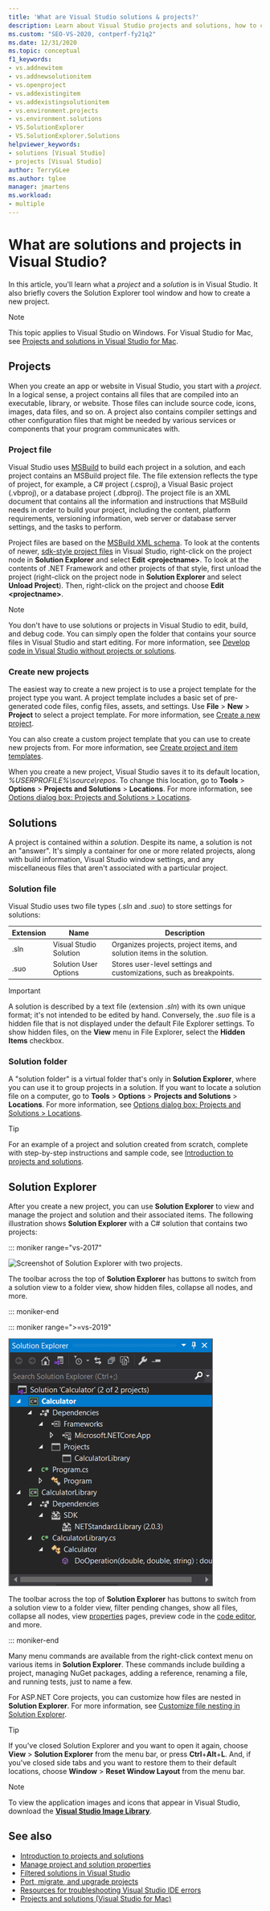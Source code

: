 ```yaml
---
title: 'What are Visual Studio solutions & projects?'
description: Learn about Visual Studio projects and solutions, how to create new projects from a template, and how to view & manage projects in Solution Explorer.
ms.custom: "SEO-VS-2020, contperf-fy21q2"
ms.date: 12/31/2020
ms.topic: conceptual
f1_keywords:
- vs.addnewitem
- vs.addnewsolutionitem
- vs.openproject
- vs.addexistingitem
- vs.addexistingsolutionitem
- vs.environment.projects
- vs.environment.solutions
- VS.SolutionExplorer
- VS.SolutionExplorer.Solutions
helpviewer_keywords:
- solutions [Visual Studio]
- projects [Visual Studio]
author: TerryGLee
ms.author: tglee
manager: jmartens
ms.workload:
- multiple
---
```

# What are solutions and projects in Visual Studio?

In this article, you'll learn what  a *project* and a *solution* is in Visual Studio. It also briefly covers the Solution Explorer tool window and how to create a new project.

> [!NOTE]
> This topic applies to Visual Studio on Windows. For Visual Studio for Mac, see [Projects and solutions in Visual Studio for Mac](/visualstudio/mac/projects-and-solutions).

## Projects

When you create an app or website in Visual Studio, you start with a *project*. In a logical sense, a project contains all files that are compiled into an executable, library, or website. Those files can include source code, icons, images, data files, and so on. A project also contains compiler settings and other configuration files that might be needed by various services or components that your program communicates with.

### Project file

Visual Studio uses [MSBuild](../msbuild/msbuild.md) to build each project in a solution, and each project contains an MSBuild project file. The file extension reflects the type of project, for example, a C# project (.csproj), a Visual Basic project (.vbproj), or a database project (.dbproj). The project file is an XML document that contains all the information and instructions that MSBuild needs in order to build your project, including the content, platform requirements, versioning information, web server or database server settings, and the tasks to perform.

Project files are based on the [MSBuild XML schema](../msbuild/msbuild-project-file-schema-reference.md). To look at the contents of newer, [sdk-style project files](../msbuild/how-to-use-project-sdk.md) in Visual Studio, right-click on the project node in **Solution Explorer** and select **Edit \<projectname\>**. To look at the contents of .NET Framework and other projects of that style, first unload the project (right-click on the project node in **Solution Explorer** and select **Unload Project**). Then, right-click on the project and choose **Edit \<projectname\>**.

> [!NOTE]
> You don't have to use solutions or projects in Visual Studio to edit, build, and debug code. You can simply open the folder that contains your source files in Visual Studio and start editing. For more information, see [Develop code in Visual Studio without projects or solutions](../ide/develop-code-in-visual-studio-without-projects-or-solutions.md).

### Create new projects

The easiest way to create a new project is to use a project template for the project type you want. A project template includes a basic set of pre-generated code files, config files, assets, and settings. Use **File** > **New** > **Project** to select a project template. For more information, see [Create a new project](create-new-project.md).

You can also create a custom project template that you can use to create new projects from. For more information, see [Create project and item templates](../ide/creating-project-and-item-templates.md).

When you create a new project, Visual Studio saves it to its default location, *%USERPROFILE%\source\repos*. To change this location, go to **Tools** > **Options** > **Projects and Solutions** > **Locations**. For more information, see [Options dialog box: Projects and Solutions > Locations](./reference/projects-solutions-locations-options.md).

## Solutions

A project is contained within a *solution*. Despite its name, a solution is not an "answer". It's simply a container for one or more related projects, along with build information, Visual Studio window settings, and any miscellaneous files that aren't associated with a particular project.

### Solution file

Visual Studio uses two file types (*.sln* and *.suo*) to store settings for solutions:

|Extension|Name|Description|
|---------------|----------|-----------------|
|.sln|Visual Studio Solution|Organizes projects, project items, and solution items in the solution.|
|.suo|Solution User Options|Stores user-level settings and customizations, such as breakpoints.|

> [!IMPORTANT]
> A solution is described by a text file (extension *.sln*) with its own unique format; it's not intended to be edited by hand. Conversely, the *.suo* file is a hidden file that is not displayed under the default File Explorer settings. To show hidden files, on the **View** menu in File Explorer, select the **Hidden Items** checkbox.

### Solution folder

A "solution folder" is a virtual folder that's only in **Solution Explorer**, where you can use it to group projects in a solution. If you want to locate a solution file on a computer, go to **Tools** > **Options** > **Projects and Solutions** > **Locations**. For more information, see [Options dialog box: Projects and Solutions > Locations](./reference/projects-solutions-locations-options.md).

> [!TIP]
> For an example of a project and solution created from scratch, complete with step-by-step instructions and sample code, see [Introduction to projects and solutions](../get-started/tutorial-projects-solutions.md).

## Solution Explorer

After you create a new project, you can use **Solution Explorer** to view and manage the project and solution and their associated items. The following illustration shows **Solution Explorer** with a C# solution that contains two projects:

::: moniker range="vs-2017"

![Screenshot of Solution Explorer with two projects.](../ide/media/vs2015_solution_explorer.png)

The toolbar across the top of **Solution Explorer** has buttons to switch from a solution view to a folder view, show hidden files, collapse all nodes, and more.

::: moniker-end

::: moniker range=">=vs-2019"

![Screenshot of Solution Explorer with two projects in Visual Studio.](../ide/media/solution-explorer.png)

The toolbar across the top of **Solution Explorer** has buttons to switch from a solution view to a folder view, filter pending changes, show all files, collapse all nodes, view [properties](managing-project-and-solution-properties.md) pages, preview code in the [code editor](writing-code-in-the-code-and-text-editor.md), and more.

::: moniker-end

Many menu commands are available from the right-click context menu on various items in **Solution Explorer**. These commands include building a project, managing NuGet packages, adding a reference, renaming a file, and running tests, just to name a few.

For ASP.NET Core projects, you can customize how files are nested in **Solution Explorer**. For more information, see [Customize file nesting in Solution Explorer](file-nesting-solution-explorer.md).

> [!TIP]
> If you've closed Solution Explorer and you want to open it again, choose **View** > **Solution Explorer** from the menu bar, or press **Ctrl**+**Alt**+**L**. And, if you've closed side tabs and you want to restore them to their default locations, choose **Window** > **Reset Window Layout** from the menu bar.

> [!NOTE]
> To view the application images and icons that appear in Visual Studio, download the [**Visual Studio Image Library**](https://www.microsoft.com/download/details.aspx?id=35825).

## See also

- [Introduction to projects and solutions](../get-started/tutorial-projects-solutions.md)
- [Manage project and solution properties](managing-project-and-solution-properties.md)
- [Filtered solutions in Visual Studio](filtered-solutions.md)
- [Port, migrate, and upgrade projects](../porting/port-migrate-and-upgrade-visual-studio-projects.md)
- [Resources for troubleshooting Visual Studio IDE errors](./reference/resources-for-troubleshooting-integrated-development-environment-errors.md)
- [Projects and solutions (Visual Studio for Mac)](/visualstudio/mac/projects-and-solutions)
